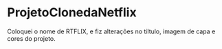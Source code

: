 # ProjetoClonedaNetflix

Coloquei o nome de RTFLIX, e fiz alterações no tiltulo, imagem de capa e cores do projeto.
